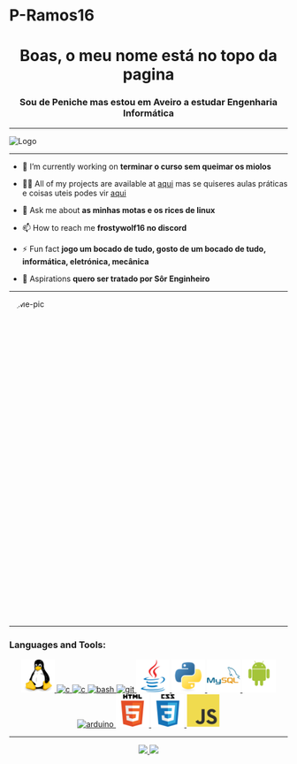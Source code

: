 # P-Ramos16

<h1 align="center">Boas, o meu nome está no topo da pagina</h1>
<h3 align="center">Sou de Peniche mas estou em Aveiro a estudar Engenharia Informática</h3>

---

![Logo](https://i.imgur.com/hvZODXy.png)

---


<!--<p align="left"> <a href="https://github.com/ryo-ma/github-profile-trophy"><img src="https://github-profile-trophy.vercel.app/?username=p-ramos16" alt="p-ramos16" /></a> </p>-->

- 🔭 I’m currently working on **terminar o curso sem queimar os miolos**

- 👨‍💻 All of my projects are available at [aqui](https://github.com/P-Ramos16/Projetos_Univ) mas se quiseres aulas práticas e coisas uteis podes vir [aqui](https://github.com/P-Ramos16/Univ)

- 💬 Ask me about **as minhas motas e os rices de linux**

- 📫 How to reach me **frostywolf16 no discord**

- ⚡ Fun fact **jogo um bocado de tudo, gosto de um bocado de tudo, informática, eletrónica, mecânica**

- 🔮 Aspirations **quero ser tratado por Sôr Enginheiro**

---


<div style="display: inline_block">
  <p>
  <img align="left" alt="Me-pic" height="560" width="960" style="border-radius:50px;" src="https://i.imgur.com/1NZXjoi.jpg">
  </p>
</div>

<p>&nbsp;&nbsp;&nbsp;&nbsp;&nbsp;&nbsp;&nbsp;&nbsp;&nbsp;&nbsp;</p>

---

<h3 align="left">Languages and Tools:</h3>
<p align="middle"> 
  <a href="https://www.linux.org/" target="_blank" rel="noreferrer"> <img src="https://raw.githubusercontent.com/devicons/devicon/master/icons/linux/linux-original.svg" alt="linux" width="60" height="60"/> </a> 
  <a href="https://en.wikipedia.org/wiki/C_(programming_language)" target="_blank" rel="noreferrer"> <img src="https://external-content.duckduckgo.com/iu/?u=https%3A%2F%2Fcdn.iconscout.com%2Ficon%2Ffree%2Fpng-512%2Fc-programming-569564.png&f=1&nofb=1&ipt=b614c45d23a63346c8abfcec53571880f3775f91ed0b2daa017acf7fc322dae0&ipo=images" alt="c" width="65" height="65"/> </a>  
  <a href="https://en.wikipedia.org/wiki/C%2B%2B" target="_blank" rel="noreferrer"> <img src="https://external-content.duckduckgo.com/iu/?u=https%3A%2F%2Flogodix.com%2Flogo%2F1137946.png&f=1&nofb=1&ipt=f5d7e3fa174103fdb48f1e8966d1770f173179a8a93356125ff3a49350e23c89&ipo=images" alt="c" width="55" height="60"/> </a>  
  <a href="https://www.gnu.org/software/bash/" target="_blank" rel="noreferrer"> <img src="https://www.vectorlogo.zone/logos/gnu_bash/gnu_bash-icon.svg" alt="bash" width="60" height="60"/> </a>  
  <a href="https://git-scm.com/" target="_blank" rel="noreferrer"> <img src="https://www.vectorlogo.zone/logos/git-scm/git-scm-icon.svg" alt="git" width="60" height="60"/> </a> 
  <a href="https://www.java.com" target="_blank" rel="noreferrer"> <img src="https://raw.githubusercontent.com/devicons/devicon/master/icons/java/java-original.svg" alt="java" width="60" height="60"/> </a> 
  <a href="https://www.python.org" target="_blank" rel="noreferrer"> <img src="https://raw.githubusercontent.com/devicons/devicon/master/icons/python/python-original.svg" alt="python" width="60" height="60"/> </a> 
  <a href="https://www.mysql.com/" target="_blank" rel="noreferrer"> <img src="https://raw.githubusercontent.com/devicons/devicon/master/icons/mysql/mysql-original-wordmark.svg" alt="mysql" width="60" height="60"/> </a> 
  <a href="https://developer.android.com" target="_blank" rel="noreferrer"> <img src="https://raw.githubusercontent.com/devicons/devicon/master/icons/android/android-original-wordmark.svg" alt="android" width="60" height="60"/> </a> 
  <a href="https://www.arduino.cc/" target="_blank" rel="noreferrer"> <img src="https://cdn.worldvectorlogo.com/logos/arduino-1.svg" alt="arduino" width="60" height="60"/> </a> 
  <a href="https://www.w3.org/html/" target="_blank" rel="noreferrer"> <img src="https://raw.githubusercontent.com/devicons/devicon/master/icons/html5/html5-original-wordmark.svg" alt="html5" width="60" height="60"/> </a> 
  <a href="https://www.w3schools.com/css/" target="_blank" rel="noreferrer"> <img src="https://raw.githubusercontent.com/devicons/devicon/master/icons/css3/css3-original-wordmark.svg" alt="css3" width="60" height="60"/> </a>
  <a href="https://developer.mozilla.org/en-US/docs/Web/JavaScript" target="_blank" rel="noreferrer"> <img src="https://raw.githubusercontent.com/devicons/devicon/master/icons/javascript/javascript-original.svg" alt="javascript" width="60" height="60"/> </a> 
</p>

---

<div align="center">
  <a href="https://github.com/P-Ramos16/P-Ramos16">
  <!--<img height="240" src="https://github-readme-stats.vercel.app/api?username=P-Ramos16&show_icons=true&theme=algolia&include_all_commits=true&count_private=true&bg_color=90,1b4571,47c0f0&show=reviews,prs_merged_percentage"/>-->
  <img height="200" src="https://github-readme-stats.vercel.app/api/top-langs/?username=P-Ramos16&layout=donut&langs_count=6&theme=algolia&bg_color=90,1b4571,47c0f0&hide=css,scss,less,html,jupyter%20notebook,matlab,g-code"/>
  <img height="200" src="https://github-readme-stats.vercel.app/api/wakatime?username=P_Ramos16&theme=algolia&bg_color=90,1b4571,47c0f0&layout=compact&langs_count=8"/>
</div> 

